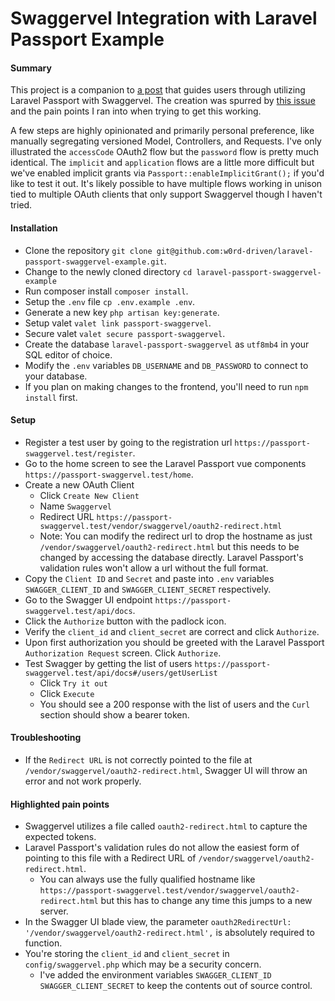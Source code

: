 # Swaggervel Integration with Laravel Passport Example

#### Summary
This project is a companion to [a post]() that guides users through utilizing Laravel Passport with Swaggervel.
The creation was spurred by [this issue](https://github.com/appointer/swaggervel/issues/14) and the pain points I ran into when trying to get this working.

A few steps are highly opinionated and primarily personal preference, like manually segregating versioned Model, Controllers, and Requests.
I've only illustrated the `accessCode` OAuth2 flow but the `password` flow is pretty much identical.
The `implicit` and `application` flows are a little more difficult but we've enabled implicit grants via `Passport::enableImplicitGrant();` if you'd like to test it out.
It's likely possible to have multiple flows working in unison tied to multiple OAuth clients that only support Swaggervel though I haven't tried.

#### Installation
* Clone the repository `git clone git@github.com:w0rd-driven/laravel-passport-swaggervel-example.git`.
* Change to the newly cloned directory `cd laravel-passport-swaggervel-example`
* Run composer install `composer install`.
* Setup the `.env` file `cp .env.example .env`.
* Generate a new key `php artisan key:generate`.
* Setup valet `valet link passport-swaggervel`.
* Secure valet `valet secure passport-swaggervel`.
* Create the database `laravel-passport-swaggervel` as `utf8mb4` in your SQL editor of choice.
* Modify the `.env` variables `DB_USERNAME` and `DB_PASSWORD` to connect to your database.
* If you plan on making changes to the frontend, you'll need to run `npm install` first.

#### Setup
* Register a test user by going to the registration url `https://passport-swaggervel.test/register`.
* Go to the home screen to see the Laravel Passport vue components `https://passport-swaggervel.test/home`.
* Create a new OAuth Client
    * Click `Create New Client`
    * Name `Swaggervel`
    * Redirect URL `https://passport-swaggervel.test/vendor/swaggervel/oauth2-redirect.html`
    * Note: You can modify the redirect url to drop the hostname as just `/vendor/swaggervel/oauth2-redirect.html` but this needs to be changed by accessing the database directly.
    Laravel Passport's validation rules won't allow a url without the full format.
* Copy the `Client ID` and `Secret` and paste into `.env` variables `SWAGGER_CLIENT_ID` and `SWAGGER_CLIENT_SECRET` respectively.
* Go to the Swagger UI endpoint `https://passport-swaggervel.test/api/docs`.
* Click the `Authorize` button with the padlock icon.
* Verify the `client_id` and `client_secret` are correct and click `Authorize`.
* Upon first authorization you should be greeted with the Laravel Passport `Authorization Request` screen. Click `Authorize`.
* Test Swagger by getting the list of users `https://passport-swaggervel.test/api/docs#/users/getUserList`
    * Click `Try it out`
    * Click `Execute`
    * You should see a 200 response with the list of users and the `Curl` section should show a bearer token.

#### Troubleshooting
* If the `Redirect URL` is not correctly pointed to the file at `/vendor/swaggervel/oauth2-redirect.html`, Swagger UI will throw an error and not work properly.

#### Highlighted pain points
* Swaggervel utilizes a file called `oauth2-redirect.html` to capture the expected tokens.
* Laravel Passport's validation rules do not allow the easiest form of pointing to this file with a Redirect URL of `/vendor/swaggervel/oauth2-redirect.html`.
    * You can always use the fully qualified hostname like `https://passport-swaggervel.test/vendor/swaggervel/oauth2-redirect.html` but this has to change any time this jumps to a new server.
* In the Swagger UI blade view, the parameter `oauth2RedirectUrl: '/vendor/swaggervel/oauth2-redirect.html',` is absolutely required to function.
* You're storing the `client_id` and `client_secret` in `config/swaggervel.php` which may be a security concern.
    * I've added the environment variables `SWAGGER_CLIENT_ID` `SWAGGER_CLIENT_SECRET` to keep the contents out of source control.
